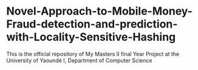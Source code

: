 # Novel-Approach-to-Mobile-Money-Fraud-detection-and-prediction-with-Locality-Sensitive-Hashing
This is the official repository of My Masters II final Year Project at the University of Yaoundé I, Department of Computer Science
